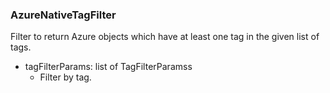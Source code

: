 ### AzureNativeTagFilter
Filter to return Azure objects which have at least one tag in the given list of tags.

- tagFilterParams: list of TagFilterParamss
  - Filter by tag.
